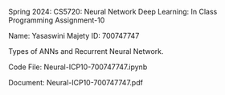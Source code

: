 Spring 2024: CS5720: Neural Network Deep Learning: In Class Programming Assignment-10

Name: Yasaswini Majety ID: 700747747

Types of ANNs and Recurrent Neural Network.

Code File: Neural-ICP10-700747747.ipynb

Document: Neural-ICP10-700747747.pdf
